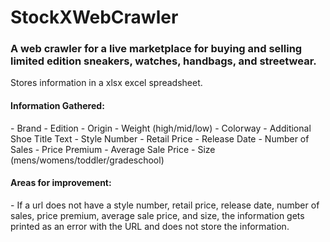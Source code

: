 # StockXWebCrawler
<h3>A web crawler for a live marketplace for buying and selling limited edition sneakers, watches, handbags, and streetwear.</h2>

<p>Stores information in a xlsx excel spreadsheet.</p>
<h4>Information Gathered:</h4>
- Brand
- Edition
- Origin
- Weight (high/mid/low)
- Colorway
- Additional Shoe Title Text
- Style Number
- Retail Price
- Release Date
- Number of Sales
- Price Premium
- Average Sale Price
- Size (mens/womens/toddler/gradeschool)

<h4>Areas for improvement:</h4>
- If a url does not have a style number, retail price, release date, number of sales, price premium, average sale price, and size, the information gets printed as an error with the URL and does not store the information.
